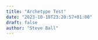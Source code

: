 ```yaml
---
title: "Archetype Test"
date: "2023-10-18T23:20:57+01:00"
draft: false
author: "Steve Ball"
---
```

